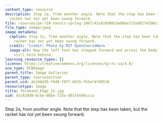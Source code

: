 ```yaml
---
content_type: resource
description: Step 2a, from another angle. Note that the step has been taken, but the
  racket has not yet been swung forward.
file: /courses/pe-710-tennis-spring-2007/41c629d08cbe86be725ad01fe590ccca_forehand_Page_12.jpg
file_type: image/jpeg
image_metadata:
  caption: Step 2a, from another angle. Note that the step has been taken, but the
    racket has not yet been swung forward.
  credit: 'Credit: Photo by MIT OpenCourseWare.'
  image-alt: Now the left foot has stepped forward and across the body, with the racket
    still held behind.
learning_resource_types: []
license: https://creativecommons.org/licenses/by-nc-sa/4.0/
ocw_type: OCWImage
parent_title: Image Galleries
parent_type: CourseSection
parent_uid: de168d39-f840-f977-8435-fb3ef4fd9530
resourcetype: Image
title: forehand_Page_12.jpg
uid: 41c629d0-8cbe-86be-725a-d01fe590ccca
---
```

Step 2a, from another angle. Note that the step has been taken, but the racket has not yet been swung forward.